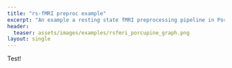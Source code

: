 ```yaml
---
title: "rs-fMRI preproc example"
excerpt: "An example a resting state fMRI preprocessing pipeline in Porcupine."
header:
  teaser: assets/images/examples/rsfmri_porcupine_graph.png
layout: single
---
```


Test!

